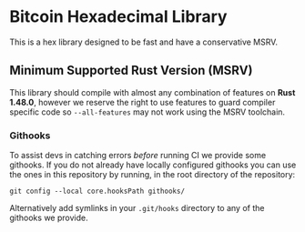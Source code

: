 # Bitcoin Hexadecimal Library

This is a hex library designed to be fast and have a conservative MSRV.

## Minimum Supported Rust Version (MSRV)

This library should compile with almost any combination of features on **Rust 1.48.0**, however we
reserve the right to use features to guard compiler specific code so `--all-features` may not work
using the MSRV toolchain.

### Githooks

To assist devs in catching errors _before_ running CI we provide some githooks. If you do not
already have locally configured githooks you can use the ones in this repository by running, in the
root directory of the repository:
```
git config --local core.hooksPath githooks/
```

Alternatively add symlinks in your `.git/hooks` directory to any of the githooks we provide.
